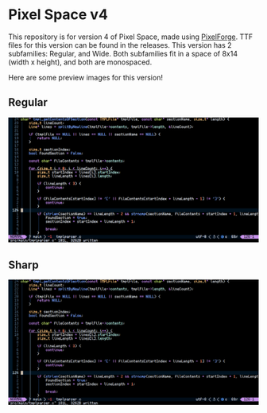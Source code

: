# Pixel Space v4

This repository is for version 4 of Pixel Space, made using [PixelForge](https://www.pixel-forge.com/).
TTF files for this version can be found in the releases. This version has 2
subfamilies: Regular, and Wide. Both subfamilies fit in a space of 8x14
(width x height), and both are monospaced.

Here are some preview images for this version!

## Regular
![Pixel Space v4 Regular](https://github.com/TimeCubed/pixel-space-v4/blob/main/imgs/v4-regular.png)

## Sharp
![Pixel Space v4 Sharp](https://github.com/TimeCubed/pixel-space-v4/blob/main/imgs/v4-sharp.png)<br>

